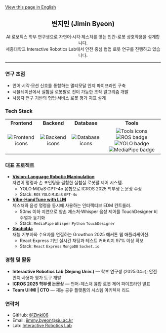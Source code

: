 [View this page in English](README.md)

<div align="center">

## 변지민 (Jimin Byeon)

AI 로보틱스 학부 연구생으로 자연어·시각·제스처를 잇는 인간-로봇 상호작용을 설계합니다.  
세종대학교 Interactive Robotics Lab에서 안전 중심 협업 로봇 연구를 진행하고 있습니다.

</div>

---

### 연구 초점
- 언어·시각·모션 신호를 통합하는 멀티모달 인지 파이프라인 구축
- 시뮬레이션에서 실험실 로봇팔로 전이 가능한 조작 알고리즘 개발
- 사용자 연구 기반의 협업·서비스 로봇 평가 지표 설계

### Tech Stack

<table>
  <tr>
    <td align="center"><strong>Frontend</strong></td>
    <td align="center"><strong>Backend</strong></td>
    <td align="center"><strong>Database</strong></td>
    <td align="center"><strong>Tools</strong></td>
  </tr>
  <tr>
    <td align="center">
      <img src="https://skillicons.dev/icons?i=react,vite,flutter" alt="Frontend icons" />
    </td>
    <td align="center">
      <img src="https://skillicons.dev/icons?i=python,nodejs,express,cpp" alt="Backend icons" />
    </td>
    <td align="center">
      <img src="https://skillicons.dev/icons?i=mongodb" alt="Database icons" />
    </td>
    <td align="center">
      <img src="https://skillicons.dev/icons?i=pytorch,tensorflow,opencv,docker,git,linux,vscode" alt="Tools icons" /><br/>
      <img src="https://img.shields.io/badge/ROS-22314E?style=flat&logo=ros&logoColor=white" alt="ROS badge" />
      <img src="https://img.shields.io/badge/YOLO-00FFFF?style=flat&logo=yolo&logoColor=black" alt="YOLO badge" />
      <img src="https://img.shields.io/badge/MediaPipe-0097FF?style=flat&logo=google&logoColor=white" alt="MediaPipe badge" />
    </td>
  </tr>
</table>

### 대표 프로젝트
- **[Vision-Language Robotic Manipulation](./projects/Vision-Language-Robotic-Manipulation.ko.md)**  
  자연어 명령과 손 포인팅을 결합한 실험실 로봇팔 제어 시스템.  
  - YOLO·MiDaS·GPT-4o 융합으로 ICROS 2025 학부생 논문상 수상  
  - Stack: `ROS` `YOLO` `MiDaS` `GPT-4o`
- **[Vibe-HandTune with LLM](./projects/Vibe-HandTune-with-LLM.ko.md)**  
  제스처와 음성 명령을 동시에 사용하는 인터랙티브 EDM 컨트롤러.  
  - 50ms 이하 지연으로 양손 제스처·Whisper 음성 제어를 TouchDesigner 비주얼과 동기화  
  - Stack: `MediaPipe` `Whisper` `Python` `TouchDesigner`
- **[Gachiitda](./projects/Gachiitda.ko.md)**  
  재능 기부자와 수요자를 연결하는 Growthon 2025 해커톤 웹 애플리케이션.  
  - React·Express 기반 실시간 채팅과 테스트 커버리지 97% 이상 확보  
  - Stack: `React` `Express` `MongoDB` `Socket.io`

### 경험 및 활동
- **Interactive Robotics Lab (Sejong Univ.)** — 학부 연구생 (2025.04~); 안전 인지·사용자 평가 도구 개발
- **ICROS 2025 학부생 논문상** — 언어-제스처 융합 로봇 제어 파이프라인 발표
- **Team UI:MI | CTO** — 재능 공유 플랫폼의 시스템 아키텍처 리드

### 연락처
- GitHub: [@Zinki06](https://github.com/Zinki06)
- Email: [jimmy.byeon@sju.ac.kr](mailto:jimmy.byeon@sju.ac.kr)
- Lab: [Interactive Robotics Lab](https://sites.google.com/view/interactive-robotics-lab)
